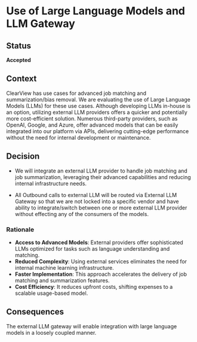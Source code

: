 # Use of Large Language Models and LLM Gateway

## Status

**Accepted**

## Context

ClearView has use cases for advanced job matching and summarization/bias removal. We are evaluating the use of Large Language Models (LLMs) 
for these use cases. Although developing LLMs in-house is an option, utilizing external LLM providers offers a quicker 
and potentially more cost-efficient solution. Numerous third-party providers, such as OpenAI, Google, and Azure, offer advanced models 
that can be easily integrated into our platform via APIs, delivering cutting-edge performance without the
need for internal development or maintenance.

## Decision
- We will integrate an external LLM provider to handle job matching and job summarization, leveraging their advanced capabilities
and reducing internal infrastructure needs. 

- All Outbound calls to external LLM will be routed via External LLM Gateway so that we are not locked into a specific vendor
and have ability to integrate/switch between one or more external LLM provider without effecting any of the consumers of the models. 

### **Rationale**
- **Access to Advanced Models**: External providers offer sophisticated LLMs optimized for tasks such as language understanding and matching.
- **Reduced Complexity**: Using external services eliminates the need for internal machine learning infrastructure.
- **Faster Implementation**: This approach accelerates the delivery of job matching and summarization features.
- **Cost Efficiency**: It reduces upfront costs, shifting expenses to a scalable usage-based model.

## Consequences

The external LLM gateway will enable integration with large language models in a loosely coupled manner.

